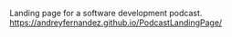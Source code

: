Landing page for a software development podcast.
https://andreyfernandez.github.io/PodcastLandingPage/
